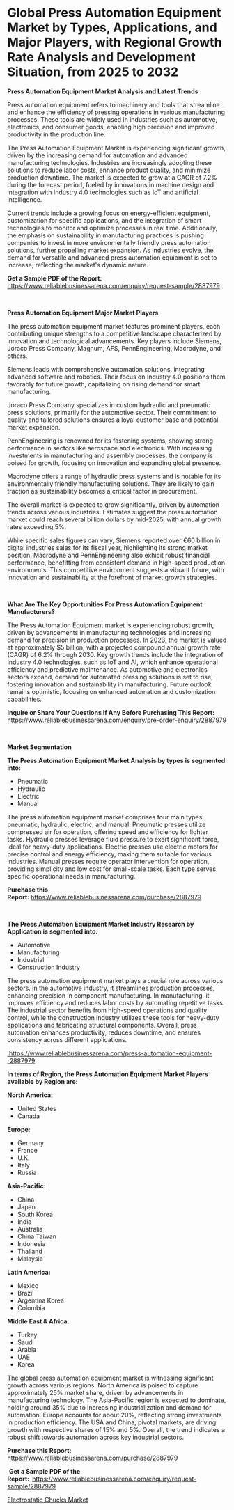 <p><h1>Global Press Automation Equipment Market by Types, Applications, and Major Players, with Regional Growth Rate Analysis and Development Situation, from 2025 to 2032</h1></p><p><strong>Press Automation Equipment Market Analysis and Latest Trends</strong></p>
<p><p>Press automation equipment refers to machinery and tools that streamline and enhance the efficiency of pressing operations in various manufacturing processes. These tools are widely used in industries such as automotive, electronics, and consumer goods, enabling high precision and improved productivity in the production line. </p><p>The Press Automation Equipment Market is experiencing significant growth, driven by the increasing demand for automation and advanced manufacturing technologies. Industries are increasingly adopting these solutions to reduce labor costs, enhance product quality, and minimize production downtime. The market is expected to grow at a CAGR of 7.2% during the forecast period, fueled by innovations in machine design and integration with Industry 4.0 technologies such as IoT and artificial intelligence.</p><p>Current trends include a growing focus on energy-efficient equipment, customization for specific applications, and the integration of smart technologies to monitor and optimize processes in real time. Additionally, the emphasis on sustainability in manufacturing practices is pushing companies to invest in more environmentally friendly press automation solutions, further propelling market expansion. As industries evolve, the demand for versatile and advanced press automation equipment is set to increase, reflecting the market's dynamic nature.</p></p>
<p><strong>Get a Sample PDF of the Report:&nbsp;</strong> <a href="https://www.reliablebusinessarena.com/enquiry/request-sample/2887979?utm_campaign=1891&utm_medium=2&utm_source=Github&utm_content=ia&utm_term=14032025&utm_id=press-automation-equipment">https://www.reliablebusinessarena.com/enquiry/request-sample/2887979</a></p>
<p>&nbsp;</p>
<p><strong>Press Automation Equipment Major Market Players</strong></p>
<p><p>The press automation equipment market features prominent players, each contributing unique strengths to a competitive landscape characterized by innovation and technological advancements. Key players include Siemens, Joraco Press Company, Magnum, AFS, PennEngineering, Macrodyne, and others.</p><p>Siemens leads with comprehensive automation solutions, integrating advanced software and robotics. Their focus on Industry 4.0 positions them favorably for future growth, capitalizing on rising demand for smart manufacturing. </p><p>Joraco Press Company specializes in custom hydraulic and pneumatic press solutions, primarily for the automotive sector. Their commitment to quality and tailored solutions ensures a loyal customer base and potential market expansion. </p><p>PennEngineering is renowned for its fastening systems, showing strong performance in sectors like aerospace and electronics. With increasing investments in manufacturing and assembly processes, the company is poised for growth, focusing on innovation and expanding global presence.</p><p>Macrodyne offers a range of hydraulic press systems and is notable for its environmentally friendly manufacturing solutions. They are likely to gain traction as sustainability becomes a critical factor in procurement.</p><p>The overall market is expected to grow significantly, driven by automation trends across various industries. Estimates suggest the press automation market could reach several billion dollars by mid-2025, with annual growth rates exceeding 5%.</p><p>While specific sales figures can vary, Siemens reported over €60 billion in digital industries sales for its fiscal year, highlighting its strong market position. Macrodyne and PennEngineering also exhibit robust financial performance, benefitting from consistent demand in high-speed production environments. This competitive environment suggests a vibrant future, with innovation and sustainability at the forefront of market growth strategies.</p></p>
<p>&nbsp;</p>
<p><strong>What Are The Key Opportunities For Press Automation Equipment Manufacturers?</strong></p>
<p><p>The Press Automation Equipment market is experiencing robust growth, driven by advancements in manufacturing technologies and increasing demand for precision in production processes. In 2023, the market is valued at approximately $5 billion, with a projected compound annual growth rate (CAGR) of 6.2% through 2030. Key growth trends include the integration of Industry 4.0 technologies, such as IoT and AI, which enhance operational efficiency and predictive maintenance. As automotive and electronics sectors expand, demand for automated pressing solutions is set to rise, fostering innovation and sustainability in manufacturing. Future outlook remains optimistic, focusing on enhanced automation and customization capabilities.</p></p>
<p><strong>Inquire or Share Your Questions If Any Before Purchasing This Report:</strong> <a href="https://www.reliablebusinessarena.com/enquiry/pre-order-enquiry/2887979?utm_campaign=1891&utm_medium=2&utm_source=Github&utm_content=ia&utm_term=14032025&utm_id=press-automation-equipment">https://www.reliablebusinessarena.com/enquiry/pre-order-enquiry/2887979</a></p>
<p>&nbsp;</p>
<p><strong>Market Segmentation</strong></p>
<p><strong>The Press Automation Equipment Market Analysis by types is segmented into:</strong></p>
<p><ul><li>Pneumatic</li><li>Hydraulic</li><li>Electric</li><li>Manual</li></ul></p>
<p><p>The press automation equipment market comprises four main types: pneumatic, hydraulic, electric, and manual. Pneumatic presses utilize compressed air for operation, offering speed and efficiency for lighter tasks. Hydraulic presses leverage fluid pressure to exert significant force, ideal for heavy-duty applications. Electric presses use electric motors for precise control and energy efficiency, making them suitable for various industries. Manual presses require operator intervention for operation, providing simplicity and low cost for small-scale tasks. Each type serves specific operational needs in manufacturing.</p></p>
<p><strong>Purchase this Report:&nbsp;</strong><a href="https://www.reliablebusinessarena.com/purchase/2887979?utm_campaign=1891&utm_medium=2&utm_source=Github&utm_content=ia&utm_term=14032025&utm_id=press-automation-equipment">https://www.reliablebusinessarena.com/purchase/2887979</a></p>
<p>&nbsp;</p>
<p><strong>The Press Automation Equipment Market Industry Research by Application is segmented into:</strong></p>
<p><ul><li>Automotive</li><li>Manufacturing</li><li>Industrial</li><li>Construction Industry</li></ul></p>
<p><p>The press automation equipment market plays a crucial role across various sectors. In the automotive industry, it streamlines production processes, enhancing precision in component manufacturing. In manufacturing, it improves efficiency and reduces labor costs by automating repetitive tasks. The industrial sector benefits from high-speed operations and quality control, while the construction industry utilizes these tools for heavy-duty applications and fabricating structural components. Overall, press automation enhances productivity, reduces downtime, and ensures consistency across different applications.</p></p>
<p><a href="https://www.reliablebusinessarena.com/press-automation-equipment-r2887979?utm_campaign=1891&utm_medium=2&utm_source=Github&utm_content=ia&utm_term=14032025&utm_id=press-automation-equipment">&nbsp;https://www.reliablebusinessarena.com/press-automation-equipment-r2887979</a></p>
<p><strong>In terms of Region, the Press Automation Equipment Market Players available by Region are:</strong></p>
<p>
    <p> <strong> North America: </strong>
        <ul>
            <li>United States</li>
            <li>Canada</li>
        </ul>
        </p> 
    <p> <strong> Europe: </strong>
        <ul>
            <li>Germany</li>
            <li>France</li>
            <li>U.K.</li>
            <li>Italy</li>
            <li>Russia</li>
        </ul>
        </p> 
    <p> <strong> Asia-Pacific: </strong>
        <ul>
            <li>China</li>
            <li>Japan</li>
            <li>South Korea</li>
            <li>India</li>
            <li>Australia</li>
            <li>China Taiwan</li>
            <li>Indonesia</li>
            <li>Thailand</li>
            <li>Malaysia</li>
        </ul>
        </p> 
    <p> <strong> Latin America: </strong>
        <ul>
            <li>Mexico</li>
            <li>Brazil</li>
            <li>Argentina Korea</li>
            <li>Colombia</li>
        </ul>
        </p> 
    <p> <strong> Middle East & Africa: </strong>
        <ul>
            <li>Turkey</li>
            <li>Saudi</li>
            <li>Arabia</li>
            <li>UAE</li>
            <li>Korea</li>
        </ul>
    </p>
    </p>
<p><p>The global press automation equipment market is witnessing significant growth across various regions. North America is poised to capture approximately 25% market share, driven by advancements in manufacturing technology. The Asia-Pacific region is expected to dominate, holding around 35% due to increasing industrialization and demand for automation. Europe accounts for about 20%, reflecting strong investments in production efficiency. The USA and China, pivotal markets, are driving growth with respective shares of 15% and 5%. Overall, the trend indicates a robust shift towards automation across key industrial sectors.</p></p>
<p><strong>Purchase this Report: </strong><a href="https://www.reliablebusinessarena.com/purchase/2887979?utm_campaign=1891&utm_medium=2&utm_source=Github&utm_content=ia&utm_term=14032025&utm_id=press-automation-equipment">https://www.reliablebusinessarena.com/purchase/2887979</a></p>
<p>&nbsp;<strong>Get a Sample PDF of the Report:&nbsp;&nbsp;</strong><a href="https://www.reliablebusinessarena.com/enquiry/request-sample/2887979?utm_campaign=1891&utm_medium=2&utm_source=Github&utm_content=ia&utm_term=14032025&utm_id=press-automation-equipment">https://www.reliablebusinessarena.com/enquiry/request-sample/2887979</a></p>
<p><strong></strong></p>
<p><p><a href="https://github.com/Krish2023na/Market-Research-Report-List-7/blob/main/electrostatic-chucks-market.md?utm_campaign=1891&utm_medium=2&utm_source=Github&utm_content=ia&utm_term=14032025&utm_id=press-automation-equipment">Electrostatic Chucks Market</a></p></p>